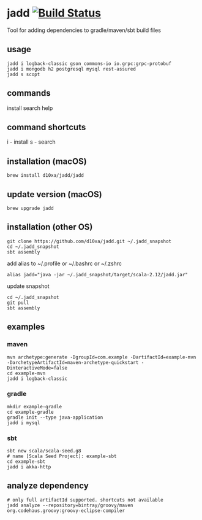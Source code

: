 # jadd [![Build Status](https://travis-ci.org/d10xa/jadd.svg?branch=master)](https://travis-ci.org/d10xa/jadd)

Tool for adding dependencies to gradle/maven/sbt build files

## usage

    jadd i logback-classic gson commons-io io.grpc:grpc-protobuf
    jadd i mongodb h2 postgresql mysql rest-assured
    jadd s scopt

## commands

install
search
help

## command shortcuts 

i - install
s - search

## installation (macOS)

    brew install d10xa/jadd/jadd
    
## update version (macOS)

    brew upgrade jadd

## installation (other OS)

    git clone https://github.com/d10xa/jadd.git ~/.jadd_snapshot
    cd ~/.jadd_snapshot
    sbt assembly

add alias to ~/.profile or ~/.bashrc or ~/.zshrc

    alias jadd="java -jar ~/.jadd_snapshot/target/scala-2.12/jadd.jar"

update snapshot

    cd ~/.jadd_snapshot
    git pull
    sbt assembly

## examples

### maven

    mvn archetype:generate -DgroupId=com.example -DartifactId=example-mvn -DarchetypeArtifactId=maven-archetype-quickstart -DinteractiveMode=false
    cd example-mvn
    jadd i logback-classic

### gradle

    mkdir example-gradle
    cd example-gradle
    gradle init --type java-application
    jadd i mysql

### sbt

    sbt new scala/scala-seed.g8
    # name [Scala Seed Project]: example-sbt
    cd example-sbt
    jadd i akka-http

## analyze dependency

    # only full artifactId supported. shortcuts not available
    jadd analyze --repository=bintray/groovy/maven org.codehaus.groovy:groovy-eclipse-compiler
